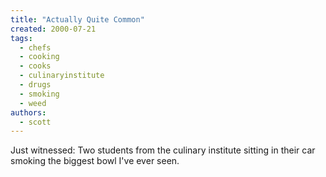 ```yaml
---
title: "Actually Quite Common"
created: 2000-07-21
tags: 
  - chefs
  - cooking
  - cooks
  - culinaryinstitute
  - drugs
  - smoking
  - weed
authors: 
  - scott
---
```


Just witnessed: Two students from the culinary institute sitting in their car smoking the biggest bowl I've ever seen.
